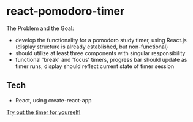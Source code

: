 # react-pomodoro-timer
The Problem and the Goal: 
- develop the functionality for a pomodoro study timer, using React.js (display structure is already established, but non-functional)
- should utilize at least three components with singular responsibility
- functional 'break' and 'focus' timers, progress bar should update as timer runs, display should reflect current state of timer session

## Tech
- React, using create-react-app

[Try out the timer for yourself!](https://project-pomodoro-timer-qualified-1-beta.vercel.app "Link to Pomodoro Timer")


